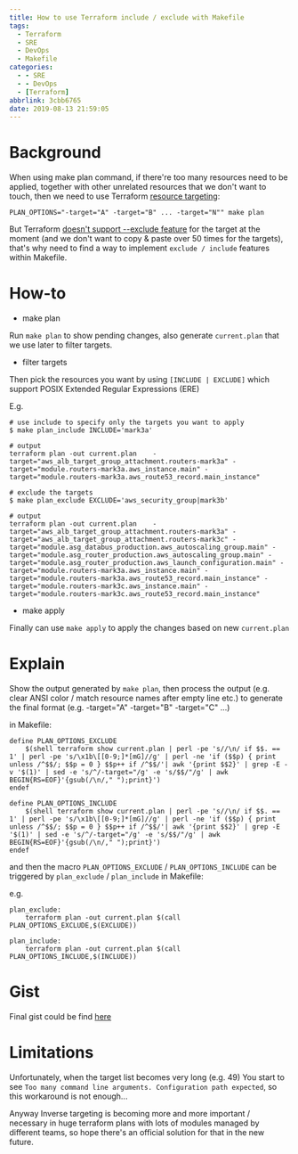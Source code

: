 ```yaml
---
title: How to use Terraform include / exclude with Makefile
tags:
  - Terraform
  - SRE
  - DevOps
  - Makefile
categories:
  - - SRE
  - - DevOps
  - [Terraform]
abbrlink: 3cbb6765
date: 2019-08-13 21:59:05
---
```


# Background

When using make plan command, if there're too many resources need to be applied, together with other unrelated resources that we don't want to touch, then we need to use Terraform [resource targeting](https://www.terraform.io/docs/commands/plan.html#resource-targeting):

```
PLAN_OPTIONS="-target="A" -target="B" ... -target="N"" make plan
```

But Terraform [doesn't support --exclude feature](https://github.com/hashicorp/terraform/issues/2253) for the target at the moment (and we don't want to copy & paste over 50 times for the targets), that's why need to find a way to implement `exclude / include` features within Makefile.

<!-- more -->

# How-to

- make plan

Run `make plan` to show pending changes, also generate `current.plan` that we use later to filter targets.

- filter targets

Then pick the resources you want by using `[INCLUDE | EXCLUDE]` which support POSIX Extended Regular Expressions (ERE)

E.g.

```
# use include to specify only the targets you want to apply
$ make plan_include INCLUDE='mark3a'
 
# output
terraform plan -out current.plan    -target="aws_alb_target_group_attachment.routers-mark3a" -target="module.routers-mark3a.aws_instance.main" -target="module.routers-mark3a.aws_route53_record.main_instance"
 
# exclude the targets
$ make plan_exclude EXCLUDE='aws_security_group|mark3b'
 
# output
terraform plan -out current.plan    -target="aws_alb_target_group_attachment.routers-mark3a" -target="aws_alb_target_group_attachment.routers-mark3c" -target="module.asg_databus_production.aws_autoscaling_group.main" -target="module.asg_router_production.aws_autoscaling_group.main" -target="module.asg_router_production.aws_launch_configuration.main" -target="module.routers-mark3a.aws_instance.main" -target="module.routers-mark3a.aws_route53_record.main_instance" -target="module.routers-mark3c.aws_instance.main" -target="module.routers-mark3c.aws_route53_record.main_instance"
```

- make apply

Finally can use `make apply` to apply the changes based on new `current.plan`

# Explain

Show the output generated by `make plan`, then process the output (e.g. clear ANSI color / match resource names after empty line etc.) to generate the final format (e.g. -target="A" -target="B" -target="C" ...)

in Makefile:

```
define PLAN_OPTIONS_EXCLUDE
	$(shell terraform show current.plan | perl -pe 's//\n/ if $$. == 1' | perl -pe 's/\x1b\[[0-9;]*[mG]//g' | perl -ne 'if ($$p) { print unless /^$$/; $$p = 0 } $$p++ if /^$$/'| awk '{print $$2}' | grep -E -v '$(1)' | sed -e 's/^/-target="/g' -e 's/$$/"/g' | awk BEGIN{RS=EOF}'{gsub(/\n/," ");print}')
endef

define PLAN_OPTIONS_INCLUDE
	$(shell terraform show current.plan | perl -pe 's//\n/ if $$. == 1' | perl -pe 's/\x1b\[[0-9;]*[mG]//g' | perl -ne 'if ($$p) { print unless /^$$/; $$p = 0 } $$p++ if /^$$/'| awk '{print $$2}' | grep -E '$(1)' | sed -e 's/^/-target="/g' -e 's/$$/"/g' | awk BEGIN{RS=EOF}'{gsub(/\n/," ");print}')
endef
```

and then the macro `PLAN_OPTIONS_EXCLUDE` / `PLAN_OPTIONS_INCLUDE` can be triggered by `plan_exclude` / `plan_include` in Makefile:

e.g.
```
plan_exclude:
	terraform plan -out current.plan $(call PLAN_OPTIONS_EXCLUDE,$(EXCLUDE))

plan_include:
	terraform plan -out current.plan $(call PLAN_OPTIONS_INCLUDE,$(INCLUDE))
```

# Gist

Final gist could be find [here](https://gist.github.com/davidlu1001/e832038299fff99d4a4b2c6a75d71b78)

# Limitations

Unfortunately, when the target list becomes very long (e.g. 49) You start to see `Too many command line arguments. Configuration path expected`, so this workaround is not enough...

Anyway Inverse targeting is becoming more and more important / necessary in huge terraform plans with lots of modules managed by different teams, so hope there's an official solution for that in the new future.